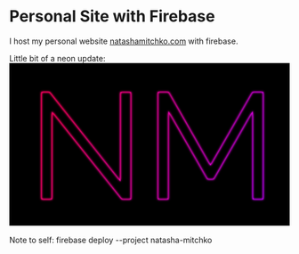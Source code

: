 # Personal Site with Firebase

I host my personal website [natashamitchko.com](https://www.natashamitchko.com) with firebase.

Little bit of a neon update:
![neon](https://github.com/NatashaMitchko/Firebase-site/blob/master/neon.png)

Note to self:
firebase deploy --project natasha-mitchko
